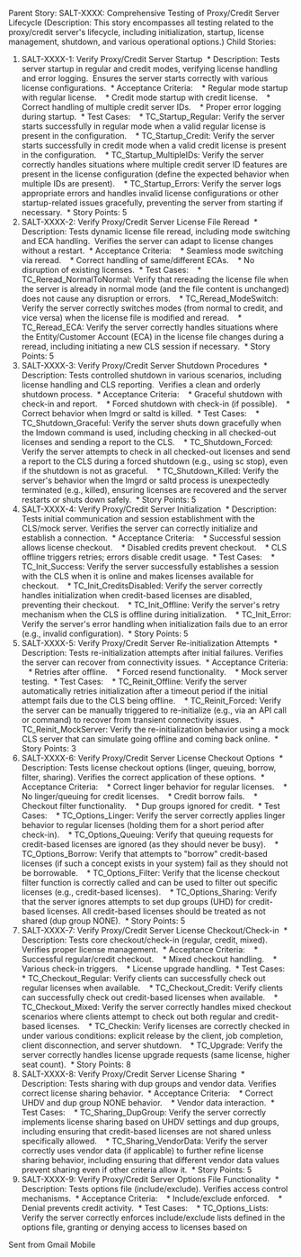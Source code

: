 Parent Story: SALT-XXXX: Comprehensive Testing of Proxy/Credit Server Lifecycle
(Description: This story encompasses all testing related to the proxy/credit server's lifecycle, including initialization, startup, license management, shutdown, and various operational options.)
Child Stories:
1. SALT-XXXX-1: Verify Proxy/Credit Server Startup
 * Description: Tests server startup in regular and credit modes, verifying license handling and error logging.  Ensures the server starts correctly with various license configurations.
 * Acceptance Criteria:
   * Regular mode startup with regular license.
   * Credit mode startup with credit license.
   * Correct handling of multiple credit server IDs.
   * Proper error logging during startup.
 * Test Cases:
   * TC_Startup_Regular: Verify the server starts successfully in regular mode when a valid regular license is present in the configuration.
   * TC_Startup_Credit: Verify the server starts successfully in credit mode when a valid credit license is present in the configuration.
   * TC_Startup_MultipleIDs: Verify the server correctly handles situations where multiple credit server ID features are present in the license configuration (define the expected behavior when multiple IDs are present).
   * TC_Startup_Errors: Verify the server logs appropriate errors and handles invalid license configurations or other startup-related issues gracefully, preventing the server from starting if necessary.
 * Story Points: 5
2. SALT-XXXX-2: Verify Proxy/Credit Server License File Reread
 * Description: Tests dynamic license file reread, including mode switching and ECA handling.  Verifies the server can adapt to license changes without a restart.
 * Acceptance Criteria:
   * Seamless mode switching via reread.
   * Correct handling of same/different ECAs.
   * No disruption of existing licenses.
 * Test Cases:
   * TC_Reread_NormalToNormal: Verify that rereading the license file when the server is already in normal mode (and the file content is unchanged) does not cause any disruption or errors.
   * TC_Reread_ModeSwitch: Verify the server correctly switches modes (from normal to credit, and vice versa) when the license file is modified and reread.
   * TC_Reread_ECA: Verify the server correctly handles situations where the Entity/Customer Account (ECA) in the license file changes during a reread, including initiating a new CLS session if necessary.
 * Story Points: 5
3. SALT-XXXX-3: Verify Proxy/Credit Server Shutdown Procedures
 * Description: Tests controlled shutdown in various scenarios, including license handling and CLS reporting.  Verifies a clean and orderly shutdown process.
 * Acceptance Criteria:
   * Graceful shutdown with check-in and report.
   * Forced shutdown with check-in (if possible).
   * Correct behavior when Imgrd or saltd is killed.
 * Test Cases:
   * TC_Shutdown_Graceful: Verify the server shuts down gracefully when the Imdown command is used, including checking in all checked-out licenses and sending a report to the CLS.
   * TC_Shutdown_Forced: Verify the server attempts to check in all checked-out licenses and send a report to the CLS during a forced shutdown (e.g., using sc stop), even if the shutdown is not as graceful.
   * TC_Shutdown_Killed: Verify the server's behavior when the Imgrd or saltd process is unexpectedly terminated (e.g., killed), ensuring licenses are recovered and the server restarts or shuts down safely.
 * Story Points: 5
4. SALT-XXXX-4: Verify Proxy/Credit Server Initialization
 * Description: Tests initial communication and session establishment with the CLS/mock server. Verifies the server can correctly initialize and establish a connection.
 * Acceptance Criteria:
   * Successful session allows license checkout.
   * Disabled credits prevent checkout.
   * CLS offline triggers retries; errors disable credit usage.
 * Test Cases:
   * TC_Init_Success: Verify the server successfully establishes a session with the CLS when it is online and makes licenses available for checkout.
   * TC_Init_CreditsDisabled: Verify the server correctly handles initialization when credit-based licenses are disabled, preventing their checkout.
   * TC_Init_Offline: Verify the server's retry mechanism when the CLS is offline during initialization.
   * TC_Init_Error: Verify the server's error handling when initialization fails due to an error (e.g., invalid configuration).
 * Story Points: 5
5. SALT-XXXX-5: Verify Proxy/Credit Server Re-initialization Attempts
 * Description: Tests re-initialization attempts after initial failures. Verifies the server can recover from connectivity issues.
 * Acceptance Criteria:
   * Retries after offline.
   * Forced resend functionality.
   * Mock server testing.
 * Test Cases:
   * TC_Reinit_Offline: Verify the server automatically retries initialization after a timeout period if the initial attempt fails due to the CLS being offline.
   * TC_Reinit_Forced: Verify the server can be manually triggered to re-initialize (e.g., via an API call or command) to recover from transient connectivity issues.
   * TC_Reinit_MockServer: Verify the re-initialization behavior using a mock CLS server that can simulate going offline and coming back online.
 * Story Points: 3
6. SALT-XXXX-6: Verify Proxy/Credit Server License Checkout Options
 * Description: Tests license checkout options (linger, queuing, borrow, filter, sharing). Verifies the correct application of these options.
 * Acceptance Criteria:
   * Correct linger behavior for regular licenses.
   * No linger/queuing for credit licenses.
   * Credit borrow fails.
   * Checkout filter functionality.
   * Dup groups ignored for credit.
 * Test Cases:
   * TC_Options_Linger: Verify the server correctly applies linger behavior to regular licenses (holding them for a short period after check-in).
   * TC_Options_Queuing: Verify that queuing requests for credit-based licenses are ignored (as they should never be busy).
   * TC_Options_Borrow: Verify that attempts to "borrow" credit-based licenses (if such a concept exists in your system) fail as they should not be borrowable.
   * TC_Options_Filter: Verify that the license checkout filter function is correctly called and can be used to filter out specific licenses (e.g., credit-based licenses).
   * TC_Options_Sharing: Verify that the server ignores attempts to set dup groups (UHD) for credit-based licenses. All credit-based licenses should be treated as not shared (dup group NONE).
 * Story Points: 5
7. SALT-XXXX-7: Verify Proxy/Credit Server License Checkout/Check-in
 * Description: Tests core checkout/check-in (regular, credit, mixed). Verifies proper license management.
 * Acceptance Criteria:
   * Successful regular/credit checkout.
   * Mixed checkout handling.
   * Various check-in triggers.
   * License upgrade handling.
 * Test Cases:
   * TC_Checkout_Regular: Verify clients can successfully check out regular licenses when available.
   * TC_Checkout_Credit: Verify clients can successfully check out credit-based licenses when available.
   * TC_Checkout_Mixed: Verify the server correctly handles mixed checkout scenarios where clients attempt to check out both regular and credit-based licenses.
   * TC_Checkin: Verify licenses are correctly checked in under various conditions: explicit release by the client, job completion, client disconnection, and server shutdown.
   * TC_Upgrade: Verify the server correctly handles license upgrade requests (same license, higher seat count).
 * Story Points: 8
8. SALT-XXXX-8: Verify Proxy/Credit Server License Sharing
 * Description: Tests sharing with dup groups and vendor data. Verifies correct license sharing behavior.
 * Acceptance Criteria:
   * Correct UHDV and dup group NONE behavior.
   * Vendor data interaction.
 * Test Cases:
   * TC_Sharing_DupGroup: Verify the server correctly implements license sharing based on UHDV settings and dup groups, including ensuring that credit-based licenses are not shared unless specifically allowed.
   * TC_Sharing_VendorData: Verify the server correctly uses vendor data (if applicable) to further refine license sharing behavior, including ensuring that different vendor data values prevent sharing even if other criteria allow it.
 * Story Points: 5
9. SALT-XXXX-9: Verify Proxy/Credit Server Options File Functionality
 * Description: Tests options file (include/exclude). Verifies access control mechanisms.
 * Acceptance Criteria:
   * Include/exclude enforced.
   * Denial prevents credit activity.
 * Test Cases:
   * TC_Options_Lists: Verify the server correctly enforces include/exclude lists defined in the options file, granting or denying access to licenses based on


Sent from Gmail Mobile
